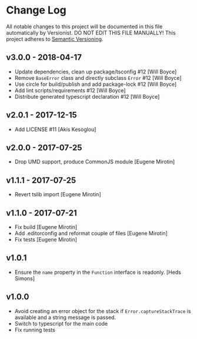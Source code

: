 # Change Log

All notable changes to this project will be documented in this file
automatically by Versionist. DO NOT EDIT THIS FILE MANUALLY!
This project adheres to [Semantic Versioning](http://semver.org/).

## v3.0.0 - 2018-04-17

* Update dependencies, clean up package/tsconfig #12 [Will Boyce]
* Remove `BaseError` class and  directly subclass `Error` #12 [Will Boyce]
* Use circle for build/publish and add package-lock #12 [Will Boyce]
* Add lint scripts/requirements #12 [Will Boyce]
* Distribute generated typescript declaration #12 [Will Boyce]

## v2.0.1 - 2017-12-15

* Add LICENSE #11 [Akis Kesoglou]

## v2.0.0 - 2017-07-25

* Drop UMD support, produce CommonJS module [Eugene Mirotin]

## v1.1.1 - 2017-07-25

* Revert tslib import [Eugene Mirotin]

## v1.1.0 - 2017-07-21

* Fix build [Eugene Mirotin]
* Add .editorconfig and reformat couple of files [Eugene Mirotin]
* Fix tests [Eugene Mirotin]

## v1.0.1

* Ensure the `name` property in the `Function` interface is readonly. [Heds Simons]

## v1.0.0

* Avoid creating an error object for the stack if `Error.captureStackTrace` is available and a string message is passed.
* Switch to typescript for the main code
* Fix running tests
